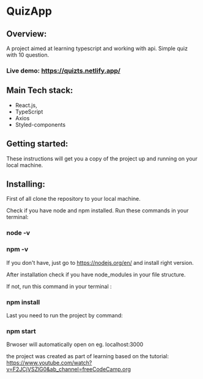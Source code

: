 
# QuizApp

## Overview: 

A project aimed at learning typescript and working with api. Simple quiz with 10 question.

### Live demo: https://quizts.netlify.app/

## Main Tech stack:

- React.js,
- TypeScript
- Axios
- Styled-components

## Getting started:

These instructions will get you a copy of the project up and running on your local machine.

## Installing:

First of all clone the repository to your local machine.

Check if you have node and npm installed.
Run these commands in your terminal:

### node -v

### npm -v

If you don't have, just go to https://nodejs.org/en/ and install right version.

After installation check if you have node_modules in your file structure.

If not, run this command in your terminal :

### npm install

Last you need to run the project by command:

### npm start

Brwoser will automatically open on eg. localhost:3000

the project was created as part of learning based on the tutorial: https://www.youtube.com/watch?v=F2JCjVSZlG0&ab_channel=freeCodeCamp.org
